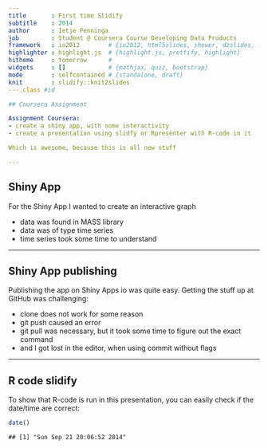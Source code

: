 ```yaml
---
title       : First time Slidify
subtitle    : 2014
author      : Ietje Penninga
job         : Student @ Coursera Course Developing Data Products 
framework   : io2012        # {io2012, html5slides, shower, dzslides, ...}
highlighter : highlight.js  # {highlight.js, prettify, highlight}
hitheme     : tomorrow      # 
widgets     : []            # {mathjax, quiz, bootstrap}
mode        : selfcontained # {standalone, draft}
knit        : slidify::knit2slides
---.class #id 

## Coursera Assignment

Assignment Coursera:
- create a shiny app, with some interactivity
- create a presentation using slidfy or Rpresenter with R-code in it

Which is awesome, because this is all new stuff

---
```


## Shiny App
For the Shiny App I wanted to create an interactive graph
- data was found in MASS library
- data was of type time series
- time series took some time to understand

---

## Shiny App publishing
Publishing the app on Shiny Apps io was quite easy.
Getting the stuff up at GitHub was challenging:
- clone does not work for some reason
- git push caused an error
- git pull was necessary, but it took some time to figure out the exact command
- and I got lost in the editor, when using commit without flags

---

## R code slidify
To show that R-code is run in this presentation, you can easily check if the date/time are correct:


```r
date()
```

```
## [1] "Sun Sep 21 20:06:52 2014"
```

